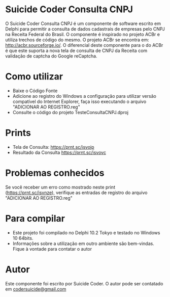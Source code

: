 # Suicide Coder Consulta CNPJ
O Suicide Coder Consulta CNPJ é um componente de software escrito em Delphi para permitir a consulta de dados cadastrais de empresas pelo CNPJ na Receita Federal do Brasil.
O componente é inspirado no projeto ACBr e utiliza trechos de código do mesmo. O projeto ACBr se encontra em: http://acbr.sourceforge.io/.
O diferencial deste componente para o do ACBr é que este suporta a nova tela de consulta de CNPJ da Receita com validação de captcha do Google reCaptcha.

# Como utilizar
- Baixe o Código Fonte
- Adicione ao registro do Windows a configuração para utilizar versão compatível do Internet Explorer, faça isso executando o arquivo "ADICIONAR AO REGISTRO.reg"
- Consulte o código do projeto TesteConsultaCNPJ.dproj

# Prints
- Tela de Consulta: https://prnt.sc/isvojp
- Resultado da Consulta https://prnt.sc/isvovc

# Problemas conhecidos
Se você receber um erro como mostrado neste print (https://prnt.sc/isvnze), verifique as entradas de registro do arquivo "ADICIONAR AO REGISTRO.reg"

# Para compilar
- Este projeto foi compilado no Delphi 10.2 Tokyo e testado no Windows 10 64bits.
- Informações sobre a utilização em outro ambiente são bem-vindas. Fique à vontade para contatar o autor

# Autor
Este componente foi escrito por Suicide Coder. O autor pode ser contatado em codersuicide@gmail.com
